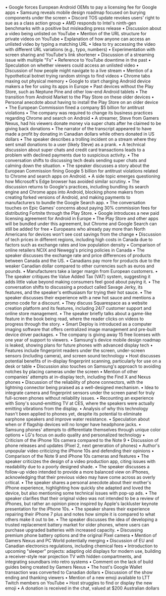 • Google forces European Android OEMs to pay a licensing fee for Google apps
• Samsung reveals mobile design roadmap focused on burying components under the screen
• Discord TOS update revokes users' right to sue as a class action group
• AMD responds to Intel's ninth-gen benchmarks with a positive but misleading press release
• Discussion about a video being unlisted on YouTube
• Mention of the URL structure for private videos on YouTube
• Explanation of how anyone can access an unlisted video by typing a matching URL
• Idea to try accessing the video with different URL variations (e.g., typo, numbers)
• Experimentation with screen sharing and YouTube's link shortener
• Discussion of a streaming issue with multiple "Fs"
• Reference to YouTube downtime in the past
• Speculation on whether viewers could access an unlisted video
• Discussion of how people might navigate to a live stream
• Mention of a hypothetical botnet trying random strings to find videos
• Chrome tabs maxing out physical memory
• Google to start charging Android device makers a fee for using its apps in Europe
• Past devices without the Play Store, such as Neptune Pine and other low-end Android tablets
• The transition from Android Market to the Play Store on these older devices
• Personal anecdote about having to install the Play Store on an older device
• The European Commission fined a company $5 billion for antitrust violations
• The company was required to change its business practices regarding Chrome and search on Android
• A streamer, Steve from Gamers Nexus, had his viewers donate money via super chats after he claimed to be giving back donations
• The narrator of the transcript appeared to have made a profit by donating in Canadian dollars while others donated in US dollars
• The speaker describes a trolling incident on a stream where they sent small donations to a user (likely Steve) as a prank.
• A technical discussion about super chats and credit card transactions leads to a problem with declined payments due to suspicious activity.
• The conversation shifts to discussing tech deals sending super chats and calming down the situation.
• The speaker discusses a story about the European Commission fining Google 5 billion for antitrust violations related to Chrome and search apps on Android.
• A side topic emerges questioning how Microsoft's Edge browser has avoided similar scrutiny.
• The discussion returns to Google's practices, including bundling its search engine and Chrome apps into Android, blocking phone makers from creating forked versions of Android, and making payments to manufacturers to bundle the Google Search app.
• The conversation touches on Epic Games' concerns about paying 30% commission fees for distributing Fortnite through the Play Store.
• Google introduces a new paid licensing agreement for Android in Europe
• The Play Store and other apps will be bundled under this agreement, but Chrome and Google Search can still be added for free
• Europeans who already pay more than North Americans for devices won't see cost savings from the change
• Discussion of tech prices in different regions, including high costs in Canada due to factors such as exchange rates and low population density
• Comparison of online retailers NCIX and Newegg's pricing policies in Canada
• The speaker discusses the exchange rate and price differences of products between Canada and the US.
• Canadians pay more for products due to the weaker Canadian dollar compared to other currencies such as euros and pounds.
• Manufacturers take a larger margin from European customers.
• The speaker critiques the Value Added Tax (VAT) system, suggesting it adds little value beyond making consumers feel good about paying it.
• The conversation shifts to discussing a product called Savage Jerky, its features, and the speaker's enthusiasm for trying their hot sauce.
• The speaker discusses their experience with a new hot sauce and mentions a promo code for a discount.
• They discuss Squarespace as a website creation platform and its features, including 24/7 customer support and online store management.
• The speaker briefly talks about a game-like feature in the book being read, where the reader clicks on videos to progress through the story.
• Smart Deploy is introduced as a computer imaging software that offers centralized image management and pre-built device driver packages.
• The company is giving away 15 free licenses with one year of support to viewers.
• Samsung's device mobile design roadmap is leaked, showing plans for future phones with advanced display tech
• Features include fingerprint readers under the screen, under-screen sensors (including camera), and screen sound technology
• Host discusses potential benefits of in-display fingerprint scanning, particularly for use on a desk or table
• Discussion also touches on Samsung's approach to avoiding notches by placing cameras under the screen
• Mention of other companies' attempts at in-display tech, including the Find X and Nexus phones
• Discussion of the reliability of phone connectors, with the lightning connector being praised as a well-designed mechanism.
• Idea to integrate camera and fingerprint sensors under the screen panel for truly full-screen phones without reliability issues.
• Recounting an experience with Sony's sound-emitting TV at CES, where the speakers were actually emitting vibrations from the display.
• Analysis of why this technology hasn't been applied to phones yet, despite its potential to eliminate earphone speakers and improve water resistance.
• Speculation about when or if flagship devices will no longer have headphone jacks.
• Samsung phones' attempts to differentiate themselves through unique color options
• LG's focus on audio quality and personalized technology
• Criticism of the iPhone 10s camera compared to the Note 9
• Discussion of phone releases and updates (Pixel 2, next generation of phones)
• Author's unpopular video criticizing the iPhone 10s and defending their opinions
• Comparison of the Note 9 and iPhone 10s cameras and features
• The speaker criticizes the design of a video production app, citing issues with readability due to a poorly designed shade.
• The speaker discusses a follow-up video intended to provide a more balanced view on iPhones, acknowledging that their previous video may have come across as overly critical.
• The speaker shares a personal anecdote about their mother's iPhone experience, highlighting how quickly she adapted and loved the device, but also mentioning some technical issues with pop-up ads.
• The speaker clarifies that their original video was not intended to be a review of iPhones, but rather an opinion piece inspired by Apple's lackluster keynote presentation for the iPhone 10s.
• The speaker shares their experience repairing their iPhone 7 plus and notes how simple it is compared to what others make it out to be.
• The speaker discusses the idea of developing a trusted replacement battery market for older phones, where users can purchase upgraded batteries with increased capacity.
• Discussing premium phone battery options and the original Pixel camera
• Mention of Gamers Nexus and PC World potentially merging
• Discussion of EU and Canadian electronics regulations, including chemical fees
• Introduction to upcoming "sleeper" projects: adapting old displays for modern use, building a receiver-style rear projection TV with hidden compartments, and integrating soundbars into retro systems
• Comment on the lack of build guides being created by Gamers Nexus
• The host's Google Wallet transaction was converted to Canadian dollars
• Discussion of the show ending and thanking viewers
• Mention of a new emoji available to LTT Twitch members on YouTube
• Host struggles to find or display the new emoji
• A donation is received in the chat, valued at $200 Australian dollars